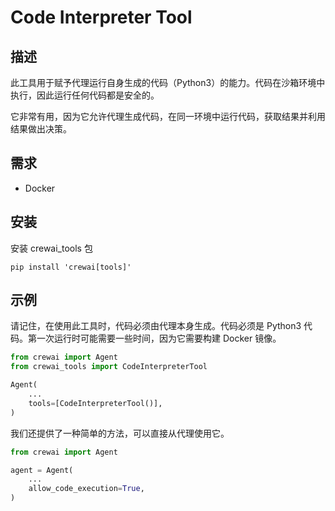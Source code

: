 # Code Interpreter Tool

## 描述
此工具用于赋予代理运行自身生成的代码（Python3）的能力。代码在沙箱环境中执行，因此运行任何代码都是安全的。

它非常有用，因为它允许代理生成代码，在同一环境中运行代码，获取结果并利用结果做出决策。

## 需求

- Docker

## 安装
安装 crewai_tools 包
```shell
pip install 'crewai[tools]'
```

## 示例

请记住，在使用此工具时，代码必须由代理本身生成。代码必须是 Python3 代码。第一次运行时可能需要一些时间，因为它需要构建 Docker 镜像。

```python
from crewai import Agent
from crewai_tools import CodeInterpreterTool

Agent(
    ...
    tools=[CodeInterpreterTool()],
)
```

我们还提供了一种简单的方法，可以直接从代理使用它。

```python
from crewai import Agent

agent = Agent(
    ...
    allow_code_execution=True,
)
```